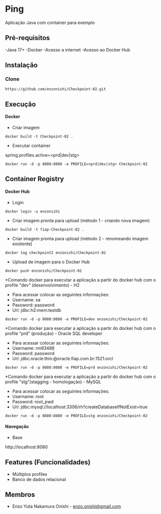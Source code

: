 # Ping

Aplicação Java com container para exemplo

## Pré-requisitos

-Java 17+
-Docker
-Acesso a internet
-Acesso ao Docker Hub

## Instalação

### Clone

```
https://github.com/enzonishi/Checkpoint-02.git
```

## Execução

#### Docker

* Criar imagem

 ```
docker build -t Checkpoint-02 .
```

* Executar container

spring.profiles.active=<prd|dev|stg>

```
docker run -d -p 8080:8080 -e PROFILE=<prd|dev|stg> Checkpoint-02
```

## Container Registry

#### Docker Hub
* Login

```
docker login -u enzonishi
```

* Criar imagem pronta para upload (método 1 - criando nova imagem)

```
docker build -t fiap-Checkpoint-02 .
```

* Criar imagem pronta para upload (método 2 - renomeando imagem existente)

```
docker tag checkpoint2 enzonishi/Checkpoint-02
```

* Upload de imagem para o Docker Hub

```
docker push enzonishi/Checkpoint-02
```
 
*Comando docker para executar a aplicação a partir do docker hub com o profile "dev" (desenvolvimento) - H2

- Para acessar colocar as seguintes informações:
- Username: sa
- Password: password
- Url: jdbc:h2:mem:testdb

```
docker run -d -p 8080:8080 -e PROFILE=dev enzonishi/Checkpoint-02
```

*Comando docker para executar a aplicação a partir do docker hub com o profile "prd" (produção) - Oracle SQL developer

- Para acessar colocar as seguintes informações:
- Username: rm93488
- Password: password
- Url: jdbc:oracle:thin:@oracle.fiap.com.br:1521:orcl

```
docker run -d -p 8080:8080 -e PROFILE=prd enzonishi/Checkpoint-02
```
 
*Comando docker para executar a aplicação a partir do docker hub com o profile "stg"(stagging - homologação) - MySQL

- Para acessar colocar as seguintes informações:
- Username: root
- Password: root_pwd
- Url: jdbc:mysql://localhost:3306/rh?createDatabaseIfNotExist=true

```
docker run -d -p 8080:8080 -e PROFILE=stg enzonishi/Checkpoint-02 
```

#### Navegação

- Base

http://localhost:8080

## Features (Funcionalidades)
- Múltiplos profiles
- Banco de dados relacional

## Membros
- Enzo Yuta Nakamura Onishi - enzo.onishi@gmail.com
